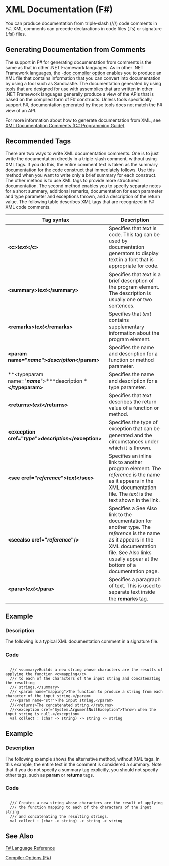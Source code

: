 # XML Documentation (F#)

You can produce documentation from triple-slash (///) code comments in F#. XML comments can precede declarations in code files (.fs) or signature (.fsi) files.


## Generating Documentation from Comments
The support in F# for generating documentation from comments is the same as that in other .NET Framework languages. As in other .NET Framework languages, the [-doc compiler option](http://msdn.microsoft.com/en-us/library/434394ae-0d4a-459c-a684-bffede519a04) enables you to produce an XML file that contains information that you can convert into documentation by using a tool such as Sandcastle. The documentation generated by using tools that are designed for use with assemblies that are written in other .NET Framework languages generally produce a view of the APIs that is based on the compiled form of F# constructs. Unless tools specifically support F#, documentation generated by these tools does not match the F# view of an API.

For more information about how to generate documentation from XML, see [XML Documentation Comments &#40;C&#35; Programming Guide&#41;](https://msdn.microsoft.com/en-us/library/b2s063f7.aspx).


## Recommended Tags
There are two ways to write XML documentation comments. One is to just write the documentation directly in a triple-slash comment, without using XML tags. If you do this, the entire comment text is taken as the summary documentation for the code construct that immediately follows. Use this method when you want to write only a brief summary for each construct. The other method is to use XML tags to provide more structured documentation. The second method enables you to specify separate notes for a short summary, additional remarks, documentation for each parameter and type parameter and exceptions thrown, and a description of the return value. The following table describes XML tags that are recognized in F# XML code comments.



|Tag syntax|Description|
|----------|-----------|
|**&lt;c&gt;***text***&lt;/c&gt;**|Specifies that *text* is code. This tag can be used by documentation generators to display text in a font that is appropriate for code.|
|**&lt;summary&gt;***text***&lt;/summary&gt;**|Specifies that *text* is a brief description of the program element. The description is usually one or two sentences.|
|**&lt;remarks&gt;***text***&lt;/remarks&gt;**|Specifies that *text* contains supplementary information about the program element.|
|**&lt;param name="***name***"&gt;***description***&lt;/param&gt;**|Specifies the name and description for a function or method parameter.|
|**&lt;typeparam name="***name***"&gt;***description ***&lt;/typeparam&gt;**|Specifies the name and description for a type parameter.|
|**&lt;returns&gt;***text***&lt;/returns&gt;**|Specifies that *text* describes the return value of a function or method.|
|**&lt;exception cref="***type***"&gt;***description***&lt;/exception&gt;**|Specifies the type of exception that can be generated and the circumstances under which it is thrown.|
|**&lt;see cref="***reference***"&gt;***text***&lt;/see&gt;**|Specifies an inline link to another program element. The *reference* is the name as it appears in the XML documentation file. The *text* is the text shown in the link.|
|**&lt;seealso cref="***reference***"/&gt;**|Specifies a See Also link to the documentation for another type. The *reference* is the name as it appears in the XML documentation file. See Also links usually appear at the bottom of a documentation page.|
|**&lt;para&gt;***text***&lt;/para&gt;**|Specifies a paragraph of text. This is used to separate text inside the **remarks** tag.|

## Example

### Description
The following is a typical XML documentation comment in a signature file.


### Code
```

  /// <summary>Builds a new string whose characters are the results of applying the function <c>mapping</c>
  /// to each of the characters of the input string and concatenating the resulting
  /// strings.</summary>
  /// <param name="mapping">The function to produce a string from each character of the input string.</param>
  ///<param name="str">The input string.</param>
  ///<returns>The concatenated string.</returns>
  ///<exception cref="System.ArgumentNullException">Thrown when the input string is null.</exception>
  val collect : (char -> string) -> string -> string
```

    
## Example

### Description
The following example shows the alternative method, without XML tags. In this example, the entire text in the comment is considered a summary. Note that if you do not specify a summary tag explicitly, you should not specify other tags, such as **param** or **returns** tags.


### Code
```

  /// Creates a new string whose characters are the result of applying 
  /// the function mapping to each of the characters of the input string
  /// and concatenating the resulting strings.
  val collect : (char -> string) -> string -> string
```

    
## See Also
[F&#35; Language Reference](F%23+Language+Reference.md)

[Compiler Options &#40;F&#35;&#41;](Compiler+Options+%28F%23%29.md)

